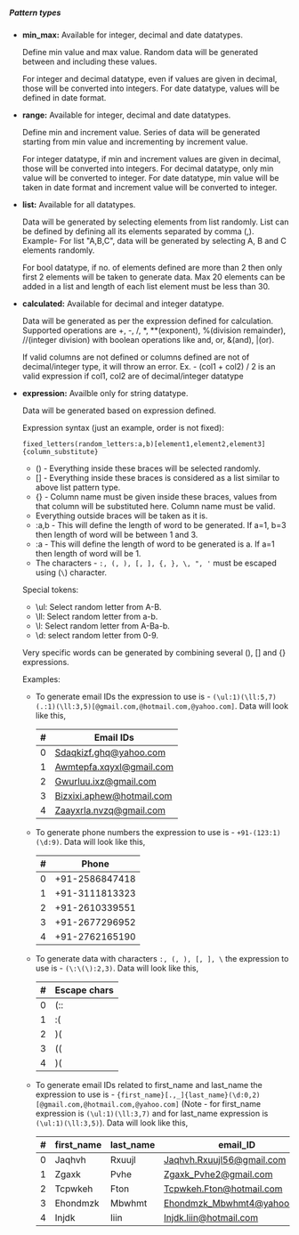##### Pattern types
- __min_max:__
  Available for integer, decimal and date datatypes.

  Define min value and max value. Random data will be generated between and including these values. 
  
  For integer and decimal datatype, even if values are given in decimal, those will be converted into integers. For date datatype, values will be defined in date format.

- __range:__
  Available for integer, decimal and date datatypes.

  Define min and increment value. Series of data will be generated starting from min value and incrementing by increment value. 
  
  For integer datatype, if min and increment values are given in decimal, those will be converted into integers. For decimal datatype, only min value will be converted to integer. For date datatype, min value will be taken in date format and increment value will be converted to integer.

- __list:__
  Available for all datatypes.

  Data will be generated by selecting elements from list randomly. List can be defined by defining all its elements separated by comma (,). Example- For list "A,B,C", data will be generated by selecting A, B and C elements randomly.

  For bool datatype, if no. of elements defined are more than 2 then only first 2 elements will be taken to generate data. Max 20 elements can be added in a list and length of each list element must be less than 30.

- __calculated:__
  Available for decimal and integer datatype.

  Data will be generated as per the expression defined for calculation. Supported operations are +, -, /, *, **(exponent), %(division remainder), //(integer division) with boolean operations like and, or, &(and), |(or).
  
  If valid columns are not defined or columns defined are not of decimal/integer type, it will throw an error. Ex. - (col1 + col2) / 2 is an valid expression if col1, col2 are of decimal/integer datatype

- __expression:__
  Availble only for string datatype.

  Data will be generated based on expression defined.

  Expression syntax (just an example, order is not fixed):

  `fixed_letters(random_letters:a,b)[element1,element2,element3]{column_substitute}`
  
  - () - Everything inside these braces will be selected randomly.
  - [] - Everything inside these braces is considered as a list similar to above list pattern type.
  - {} - Column name must be given inside these braces, values from that column will be substituted here. Column name must be valid.
  - Everything outside braces will be taken as it is.
  - :a,b - This will define the length of word to be generated. If a=1, b=3 then length of word will be between 1 and 3.
  - :a - This will define the length of word to be generated is a. If a=1 then length of word will be 1.
  - The characters - `:, (, ), [, ], {, }, \, ", '`  must be escaped using (`\`) character.

  Special tokens:
  - \ul: Select random letter from A-B.
  - \ll: Select random letter from a-b.
  - \l: Select random letter from A-Ba-b.
  - \d: select random letter from 0-9.

  Very specific words can be generated by combining several (), [] and {} expressions.

  Examples:
  - To generate email IDs the expression to use is - `(\ul:1)(\ll:5,7)(.:1)(\ll:3,5)[@gmail.com,@hotmail.com,@yahoo.com]`. Data will look like this,

    | # | Email IDs |
    |---|-----------|
    | 0 | Sdaqkizf.ghq@yahoo.com |
    | 1 | Awmtepfa.xqyxl@gmail.com |
    | 2 | Gwurluu.ixz@gmail.com |
    | 3 | Bizxixi.aphew@hotmail.com |
    | 4 | Zaayxrla.nvzq@gmail.com |
  - To generate phone numbers the expression to use is - `+91-(123:1)(\d:9)`. Data will look like this,

    | # | Phone |
    |---|-----------|
    | 0 | +91-2586847418 |
    | 1 | +91-3111813323 |
    | 2 | +91-2610339551 |
    | 3 | +91-2677296952 |
    | 4 | +91-2762165190 |
  - To generate data with characters `:, (, ), [, ], \` the expression to use is - `(\:\(\):2,3)`. Data will look like this,

    | # | Escape chars |
    |---|-----------|
    | 0 | (:: |
    | 1 | :( |
    | 2 | )( |
    | 3 | (( |
    | 4 | )( |
  - To generate email IDs related to first_name and last_name the expression to use is - `{first_name}[.,_]{last_name}(\d:0,2)[@gmail.com,@hotmail.com,@yahoo.com]` (Note - for first_name expression is `(\ul:1)(\ll:3,7)` and for last_name expression is `(\ul:1)(\ll:3,5)`). Data will look like this, 

    | # | first_name | last_name | email_ID |
    |---|------------|-----------|----------|
    | 0	| Jaqhvh | Rxuujl	| Jaqhvh.Rxuujl56@gmail.com |
    | 1	| Zgaxk	| Pvhe | Zgaxk_Pvhe2@gmail.com |
    | 2	| Tcpwkeh	| Fton | Tcpwkeh.Fton@hotmail.com |
    | 3	| Ehondmzk | Mbwhmt | Ehondmzk_Mbwhmt4@yahoo.com |
    | 4	| Injdk | Iiin | Injdk.Iiin@hotmail.com |


